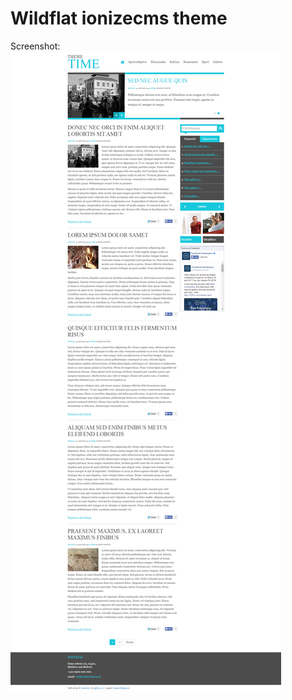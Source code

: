 # Wildflat ionizecms theme

Screenshot: ![Screenshot](https://raw.githubusercontent.com/zoltancsontosness/nesskdckosiciam/master/times/times_screenshot.png)
